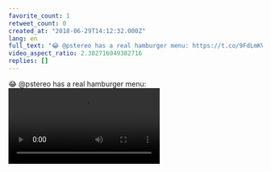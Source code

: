 ```yaml
---
favorite_count: 1
retweet_count: 0
created_at: "2018-06-29T14:12:32.000Z"
lang: en
full_text: "😂 @pstereo has a real hamburger menu: https://t.co/9FdLmKVORM"
video_aspect_ratio: 2.382716049382716
replies: []
---
```


😂 @pstereo has a real hamburger menu:
![Embedded Video](https://twitter-media-coderbyheart.s3.eu-north-1.amazonaws.com/1012700347528122368-FkSYAyYwPyK3mlnw.mp4)
